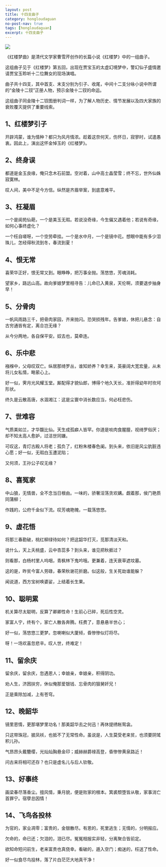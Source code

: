 ```yaml
---
layout: post
title: 十四支曲子
category: hongloudaguan
no-post-nav: true
tags: [hongloudaguan]
excerpt: 十四支曲子
---
```


![](https://img2.baidu.com/it/u=2711768877,2953426740&fm=26&fmt=auto&gp=0.jpg) 

《红楼梦曲》是清代文学家曹雪芹创作的长篇小说《红楼梦》中的一组曲子。

这组曲子见于《红楼梦》第五回，出现在贾宝玉的太虚幻境梦中，警幻仙子盛情邀请贾宝玉聆听十二位舞女的现场演唱。

曲子共十四支，其中首支、末支分别为引子、收尾，中间十二支分咏小说中所谓的“金陵十二钗”正册人物，预示金陵十二钗的命运。

这组曲子同金陵十二钗图册判词一样，为了解人物历史、情节发展以及四大家族的衰败覆灭提供了重要线索。

## 1、红楼梦引子

开辟鸿蒙，谁为情种？都只为风月情浓。趁着这奈何天，伤怀日，寂寥时，试遣愚衷。因此上，演出这怀金悼玉的《红楼梦》。

## 2、终身误

都道是金玉良缘，俺只念木石前盟。空对着，山中高士晶莹雪；终不忘，世外仙姝寂寞林。

叹人间，美中不足今方信。纵然是齐眉举案，到底意难平。

## 3、枉凝眉

一个是阆苑仙葩，一个是美玉无瑕。若说没奇缘，今生偏又遇着他；若说有奇缘，如何心事终虚化？

一个枉自嗟呀，一个空劳牵挂。一个是水中月，一个是镜中花。想眼中能有多少泪珠儿，怎经得秋流到冬，春流到夏！

## 4、恨无常
喜荣华正好，恨无常又到。眼睁睁，把万事全抛。荡悠悠，芳魂消耗。

望家乡，路远山高。故向爹娘梦里相寻告：儿命已入黄泉，天伦啊，须要退步抽身早！

## 5、分骨肉

一帆风雨路三千，把骨肉家园，齐来抛闪。恐哭损残年。告爹娘，休把儿悬念：自古穷通皆有定，离合岂无缘？

从今分两地，各自保平安。奴去也，莫牵连。


## 6、乐中悲

襁褓中，父母叹双亡。纵居那绮罗丛，谁知娇养？幸生来，英豪阔大宽宏量，从未将儿女私情，略萦心上。

好一似，霁月光风耀玉堂。厮配得才貌仙郎，博得个地久天长，准折得幼年时坎坷形状。

终久是云散高唐，水涸湘江：这是尘寰中消长数应当，何必枉悲伤。

## 7、世难容

气质美如兰，才华馥比仙。天生成孤癖人皆罕。你道是啖肉食腥膻，视绮罗俗厌；却不知太高人愈妒，过洁世同嫌。

可叹这，青灯古殿人将老；孤负了，红粉朱楼春色阑。到头来，依旧是风尘肮脏违心愿；好一似，无瑕白玉遭泥陷；

又何须，王孙公子叹无缘？


## 8、喜冤家

中山狼，无情兽，全不念当日根由。一味的，骄奢淫荡贪欢媾。觑着那，侯门艳质同蒲柳；

作践的，公府千金似下流。叹芳魂艳魄，一载荡悠悠。

## 9、虚花悟

将那三春勘破，桃红柳绿待如何？把这韶华打灭，觅那清淡天和。

说什么，天上夭桃盛，云中杏蕊多？到头来，谁见把秋捱过？

则看那，白杨村里人呜咽，青枫林下鬼吟哦。更兼着，连天衰草遮坟墓。

这的是，昨贫今富人劳碌，春荣秋谢花折磨。似这般，生关死劫谁能躲？

闻说道，西方宝树唤婆娑，上结着长生果。


## 10、聪明累

机关算尽太聪明，反算了卿卿性命！生前心已碎，死后性空灵。

家富人宁，终有个，家亡人散各奔腾。枉费了，意悬悬半世心；

好一似，荡悠悠三更梦。忽喇喇似大厦倾，昏惨惨似灯将尽。

呀！一场欢喜忽悲辛。叹人世，终难定！

## 11、留余庆

留余庆，留余庆，忽遇恩人；幸娘亲，幸娘亲，积得阴功。

劝人生，济困扶穷，休似俺那爱银钱、忘骨肉的狠舅奸兄！

正是乘除加减，上有苍穹。


## 12、晚韶华

镜里恩情，更那堪梦里功名！那美韶华去之何迅！再休提绣帐鸳衾。

只这带珠冠，披凤袄，也抵不了无常性命。虽说是，人生莫受老来贫，也须要阴骘积儿孙。

气昂昂头戴簪缨，光灿灿胸悬金印；威赫赫爵禄高登，昏惨惨黄泉路近！

问古来将相可还存？也只是虚名儿与后人钦敬。

## 13、好事终

画梁春尽落香尘。擅风情，秉月貌，便是败家的根本。箕裘颓堕皆从敬，家事消亡首罪宁。宿孽总因情！

## 14、飞鸟各投林

为官的，家业凋零；富贵的，金银散尽。有恩的，死里逃生；无情的，分明报应。

欠命的，命已还；欠泪的，泪已尽。冤冤相报实非轻，分离聚合皆前定。

欲知命短问前生，老来富贵也真侥幸。看破的，遁入空门；痴迷的，枉送了性命。

好一似食尽鸟投林，落了片白茫茫大地真干净！
